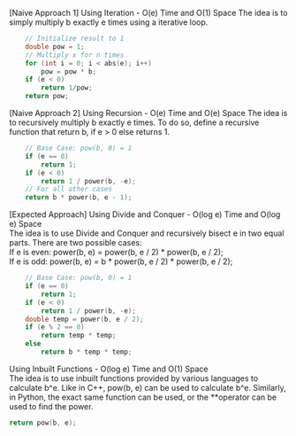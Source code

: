 <p>[Naive Approach 1] Using Iteration - O(e) Time and O(1) Space
The idea is to simply multiply b exactly e times using a iterative loop.</p>

```cpp
    // Initialize result to 1
    double pow = 1;
    // Multiply x for n times
    for (int i = 0; i < abs(e); i++) 
        pow = pow * b;
  	if (e < 0)
      	return 1/pow;
    return pow;
```

<p>[Naive Approach 2] Using Recursion - O(e) Time and O(e) Space
The idea is to recursively multiply b exactly e times. To do so, define a recursive function that return b, if e > 0 else returns 1.</p>

```cpp
    // Base Case: pow(b, 0) = 1
    if (e == 0)
        return 1;
    if (e < 0)
        return 1 / power(b, -e);
    // For all other cases
    return b * power(b, e - 1);
```

<p>[Expected Approach] Using Divide and Conquer - O(log e) Time and O(log e) Space
<br>The idea is to use Divide and Conquer and recursively bisect e in two equal parts. There are two possible cases:
<br>If e is even: power(b, e) = power(b, e / 2) * power(b, e / 2); 
<br>If e is odd: power(b, e) = b * power(b, e / 2) * power(b, e / 2); </p>

```cpp
    // Base Case: pow(b, 0) = 1
    if (e == 0)
        return 1;
    if (e < 0)
        return 1 / power(b, -e);
    double temp = power(b, e / 2);
    if (e % 2 == 0)
        return temp * temp;
    else
        return b * temp * temp;
```

<p>Using Inbuilt Functions - O(log e) Time and O(1) Space
<br>The idea is to use inbuilt functions provided by various languages to calculate b^e.
Like in C++, pow(b, e) can be used to calculate b^e. Similarly, in Python, the exact same function can be used, or the **operator can be used to find the power.</p>

```cpp
return pow(b, e);
